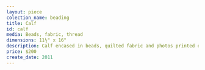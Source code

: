 ```yaml
---
layout: piece
colection_name: beading
title: Calf
id: calf
media: Beads, fabric, thread
dimensions: 11½" x 16"
description: Calf encased in beads, quilted fabric and photos printed on cotton matted in glass frame 2 inches in depth.
price: $200
create_date: 2011
---
```

